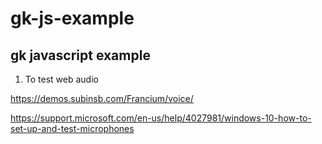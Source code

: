 # gk-js-example
## gk javascript example

1. To test web audio

https://demos.subinsb.com/Francium/voice/

https://support.microsoft.com/en-us/help/4027981/windows-10-how-to-set-up-and-test-microphones
